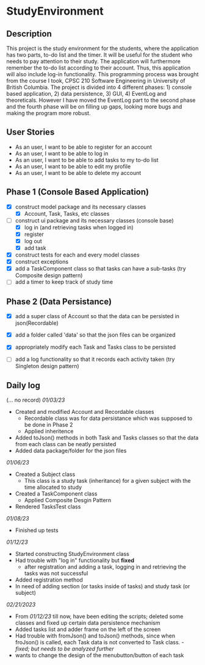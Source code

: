 # StudyEnvironment

## Description
This project is the study environment for the students, where the application has two parts, to-do list and the timer. It will be useful for the student who needs to pay attention to their study. The application will furthermore remember the to-do list according to their account. Thus, this application will also include log-in functionality. This programming process was brought from the course I took, CPSC 210 Software Engineering in University of British Columbia. The project is divided into 4 different phases: 1) console based application, 2) data persistence, 3) GUI, 4) EventLog and theoreticals. However I have moved the EventLog part to the second phase and the fourth phase will be on filling up gaps, looking more bugs and making the program more robust.

## User Stories
- As an user, I want to be able to register for an account
- As an user, I want to be able to log in
- As an user, I want to be able to add tasks to my to-do list
- As an user, I want to be able to edit my profile
- As an user, I want to be able to delete my account

## Phase 1 (Console Based Application)
- [x] construct model package and its necessary classes
    - [x] Account, Task, Tasks, etc classes
- [ ] construct ui package and its necessary classes (console base)
    - [x] log in (and retrieving tasks when logged in)
    - [x] register
    - [x] log out
    - [x] add task
- [x] construct tests for each and every model classes
- [x] construct exceptions
- [x] add a TaskComponent class so that tasks can have a sub-tasks (try Composite design pattern)
- [ ] add a timer to keep track of study time

## Phase 2 (Data Persistance)
- [x] add a super class of Account so that the data can be persisted in json(Recordable)
- [x] add a folder called 'data' so that the json files can be organized
- [x] appropriately modify each Task and Tasks class to be persisted
- [ ] add a log functionality so that it records each activity taken (try Singleton design pattern)


## Daily log
(... no record)
*01/03/23*
- Created and modified Account and Recordable classes
    - Recordable class was for data persistance which was supposed to be done in Phase 2
    - Applied inheritence
- Added toJson() methods in both Task and Tasks classes so that the data from each class can be neatly persisted
- Added data package/folder for the json files

*01/06/23*
- Created a Subject class
    - This class is a study task (inheritance) for a given subject with the time allocated to study
- Created a TaskComponent class 
    - Applied Composite Desgin Pattern
- Rendered TasksTest class

*01/08/23*
- Finished up tests

*01/12/23*
- Started constructing StudyEnvironment class
- Had trouble with "log in" functionality but **fixed**
    - after registration and adding a task, logging in and retrieving the tasks was not successful
- Added registration method
- In need of adding section (or tasks inside of tasks) and study task (or subject)

*02/21/2023*
- From *01/12/23* till now, have been editing the scripts; deleted some classes and fixed up certain data persistence mechanism
- Added tasks list and adder frame on the left of the screen
- Had trouble with fromJson() and toJson() methods, since when froJson() is called, each Task data is not converted to Task class. - *fixed; but needs to be analyzed further*
- wants to change the design of the menubutton/button of each task